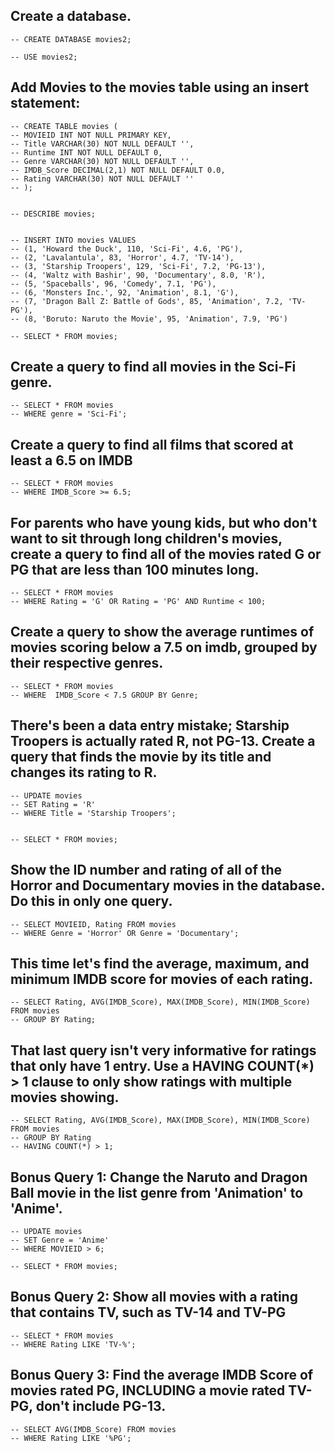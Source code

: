 ## Create a database.

```
-- CREATE DATABASE movies2;

-- USE movies2;

```

## Add Movies to the movies table using an insert statement:

```
-- CREATE TABLE movies (
-- MOVIEID INT NOT NULL PRIMARY KEY,
-- Title VARCHAR(30) NOT NULL DEFAULT '',
-- Runtime INT NOT NULL DEFAULT 0,
-- Genre VARCHAR(30) NOT NULL DEFAULT '',
-- IMDB_Score DECIMAL(2,1) NOT NULL DEFAULT 0.0,
-- Rating VARCHAR(30) NOT NULL DEFAULT ''
-- );


-- DESCRIBE movies;


-- INSERT INTO movies VALUES
-- (1, 'Howard the Duck', 110, 'Sci-Fi', 4.6, 'PG'),
-- (2, 'Lavalantula', 83, 'Horror', 4.7, 'TV-14'),
-- (3, 'Starship Troopers', 129, 'Sci-Fi', 7.2, 'PG-13'),
-- (4, 'Waltz with Bashir', 90, 'Documentary', 8.0, 'R'),
-- (5, 'Spaceballs', 96, 'Comedy', 7.1, 'PG'),
-- (6, 'Monsters Inc.', 92, 'Animation', 8.1, 'G'),
-- (7, 'Dragon Ball Z: Battle of Gods', 85, 'Animation', 7.2, 'TV-PG'),
-- (8, 'Boruto: Naruto the Movie', 95, 'Animation', 7.9, 'PG')

-- SELECT * FROM movies;
```

## Create a query to find all movies in the Sci-Fi genre.
```
-- SELECT * FROM movies
-- WHERE genre = 'Sci-Fi';
```

## Create a query to find all films that scored at least a 6.5 on IMDB
```
-- SELECT * FROM movies
-- WHERE IMDB_Score >= 6.5;
```

## For parents who have young kids, but who don't want to sit through long children's movies, create a query to find all of the movies rated G or PG that are less than 100 minutes long.

```
-- SELECT * FROM movies
-- WHERE Rating = 'G' OR Rating = 'PG' AND Runtime < 100;
```

## Create a query to show the average runtimes of movies scoring below a 7.5 on imdb, grouped by their respective genres.
```
-- SELECT * FROM movies
-- WHERE  IMDB_Score < 7.5 GROUP BY Genre;
```

## There's been a data entry mistake; Starship Troopers is actually rated R, not PG-13. Create a query that finds the movie by its title and changes its rating to R.
```
-- UPDATE movies
-- SET Rating = 'R'
-- WHERE Title = 'Starship Troopers';


-- SELECT * FROM movies;
```
## Show the ID number and rating of all of the Horror and Documentary movies in the database. Do this in only one query.
```
-- SELECT MOVIEID, Rating FROM movies
-- WHERE Genre = 'Horror' OR Genre = 'Documentary';
```

## This time let's find the average, maximum, and minimum IMDB score for movies of each rating.
```
-- SELECT Rating, AVG(IMDB_Score), MAX(IMDB_Score), MIN(IMDB_Score) FROM movies
-- GROUP BY Rating;
```
## That last query isn't very informative for ratings that only have 1 entry. Use a HAVING COUNT(*) > 1 clause to only show ratings with multiple movies showing.
```
-- SELECT Rating, AVG(IMDB_Score), MAX(IMDB_Score), MIN(IMDB_Score) FROM movies
-- GROUP BY Rating
-- HAVING COUNT(*) > 1;
```

## Bonus Query 1: Change the Naruto and Dragon Ball movie in the list genre from 'Animation' to 'Anime'.
```
-- UPDATE movies
-- SET Genre = 'Anime'
-- WHERE MOVIEID > 6;

-- SELECT * FROM movies;
```

## Bonus Query 2: Show all movies with a rating that contains TV, such as TV-14 and TV-PG
```
-- SELECT * FROM movies
-- WHERE Rating LIKE 'TV-%';
```

## Bonus Query 3: Find the average IMDB Score of movies rated PG, INCLUDING a movie rated TV-PG, don't include PG-13.
```
-- SELECT AVG(IMDB_Score) FROM movies
-- WHERE Rating LIKE '%PG';
```
